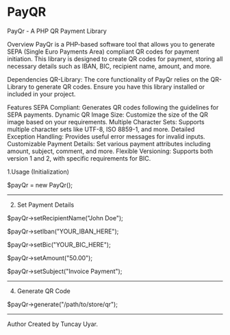 # PayQR
PayQr - A PHP QR Payment Library


Overview
PayQr is a PHP-based software tool that allows you to generate SEPA (Single Euro Payments Area) compliant QR codes for payment initiation. This library is designed to create QR codes for payment, storing all necessary details such as IBAN, BIC, recipient name, amount, and more.

Dependencies
QR-Library: The core functionality of PayQr relies on the QR-Library to generate QR codes. Ensure you have this library installed or included in your project.

Features
SEPA Compliant: Generates QR codes following the guidelines for SEPA payments.
Dynamic QR Image Size: Customize the size of the QR image based on your requirements.
Multiple Character Sets: Supports multiple character sets like UTF-8, ISO 8859-1, and more.
Detailed Exception Handling: Provides useful error messages for invalid inputs.
Customizable Payment Details: Set various payment attributes including amount, subject, comment, and more.
Flexible Versioning: Supports both version 1 and 2, with specific requirements for BIC.

1.Usage (Initialization)

$payQr = new PayQr();
  
_____________________________________________________________

2. Set Payment Details
   
$payQr->setRecipientName("John Doe");
  
$payQr->setIban("YOUR_IBAN_HERE");
  
$payQr->setBic("YOUR_BIC_HERE");
  
$payQr->setAmount("50.00");
  
$payQr->setSubject("Invoice Payment");

_____________________________________________________________

4. Generate QR Code
   
$payQr->generate("/path/to/store/qr");
  
_____________________________________________________________

Author
Created by Tuncay Uyar.

